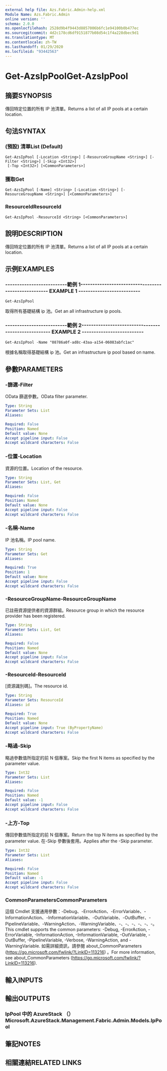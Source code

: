 ```yaml
---
external help file: Azs.Fabric.Admin-help.xml
Module Name: Azs.Fabric.Admin
online version: ''
schema: 2.0.0
ms.openlocfilehash: 2528d9b4f9443d8857006b6fc1e94100b0b477ec
ms.sourcegitcommit: 4d2c178cd6df9151877b08d54c1f4a228dbec9d1
ms.translationtype: MT
ms.contentlocale: zh-TW
ms.lasthandoff: 01/29/2020
ms.locfileid: "93442563"
---
```

# <span data-ttu-id="8f3b9-101">Get-AzsIpPool</span><span class="sxs-lookup"><span data-stu-id="8f3b9-101">Get-AzsIpPool</span></span>

## <span data-ttu-id="8f3b9-102">摘要</span><span class="sxs-lookup"><span data-stu-id="8f3b9-102">SYNOPSIS</span></span>
<span data-ttu-id="8f3b9-103">傳回特定位置的所有 IP 池清單。</span><span class="sxs-lookup"><span data-stu-id="8f3b9-103">Returns a list of all IP pools at a certain location.</span></span>

## <span data-ttu-id="8f3b9-104">句法</span><span class="sxs-lookup"><span data-stu-id="8f3b9-104">SYNTAX</span></span>

### <span data-ttu-id="8f3b9-105"> (預設) 清單</span><span class="sxs-lookup"><span data-stu-id="8f3b9-105">List (Default)</span></span>
```
Get-AzsIpPool [-Location <String>] [-ResourceGroupName <String>] [-Filter <String>] [-Skip <Int32>]
 [-Top <Int32>] [<CommonParameters>]
```

### <span data-ttu-id="8f3b9-106">獲取</span><span class="sxs-lookup"><span data-stu-id="8f3b9-106">Get</span></span>
```
Get-AzsIpPool [-Name] <String> [-Location <String>] [-ResourceGroupName <String>] [<CommonParameters>]
```

### <span data-ttu-id="8f3b9-107">ResourceId</span><span class="sxs-lookup"><span data-stu-id="8f3b9-107">ResourceId</span></span>
```
Get-AzsIpPool -ResourceId <String> [<CommonParameters>]
```

## <span data-ttu-id="8f3b9-108">說明</span><span class="sxs-lookup"><span data-stu-id="8f3b9-108">DESCRIPTION</span></span>
<span data-ttu-id="8f3b9-109">傳回特定位置的所有 IP 池清單。</span><span class="sxs-lookup"><span data-stu-id="8f3b9-109">Returns a list of all IP pools at a certain location.</span></span>

## <span data-ttu-id="8f3b9-110">示例</span><span class="sxs-lookup"><span data-stu-id="8f3b9-110">EXAMPLES</span></span>

### <span data-ttu-id="8f3b9-111">--------------------------範例 1--------------------------</span><span class="sxs-lookup"><span data-stu-id="8f3b9-111">-------------------------- EXAMPLE 1 --------------------------</span></span>
```
Get-AzsIpPool
```

<span data-ttu-id="8f3b9-112">取得所有基礎結構 ip 池。</span><span class="sxs-lookup"><span data-stu-id="8f3b9-112">Get an all infrastructure ip pools.</span></span>

### <span data-ttu-id="8f3b9-113">--------------------------範例 2--------------------------</span><span class="sxs-lookup"><span data-stu-id="8f3b9-113">-------------------------- EXAMPLE 2 --------------------------</span></span>
```
Get-AzsIpPool -Name "08786a0f-ad8c-43aa-a154-06083abfc1ac"
```

<span data-ttu-id="8f3b9-114">根據名稱取得基礎結構 ip 池。</span><span class="sxs-lookup"><span data-stu-id="8f3b9-114">Get an infrastructure ip pool based on name.</span></span>

## <span data-ttu-id="8f3b9-115">參數</span><span class="sxs-lookup"><span data-stu-id="8f3b9-115">PARAMETERS</span></span>

### <span data-ttu-id="8f3b9-116">-篩選</span><span class="sxs-lookup"><span data-stu-id="8f3b9-116">-Filter</span></span>
<span data-ttu-id="8f3b9-117">OData 篩選參數。</span><span class="sxs-lookup"><span data-stu-id="8f3b9-117">OData filter parameter.</span></span>

```yaml
Type: String
Parameter Sets: List
Aliases: 

Required: False
Position: Named
Default value: None
Accept pipeline input: False
Accept wildcard characters: False
```

### <span data-ttu-id="8f3b9-118">-位置</span><span class="sxs-lookup"><span data-stu-id="8f3b9-118">-Location</span></span>
<span data-ttu-id="8f3b9-119">資源的位置。</span><span class="sxs-lookup"><span data-stu-id="8f3b9-119">Location of the resource.</span></span>

```yaml
Type: String
Parameter Sets: List, Get
Aliases: 

Required: False
Position: Named
Default value: None
Accept pipeline input: False
Accept wildcard characters: False
```

### <span data-ttu-id="8f3b9-120">-名稱</span><span class="sxs-lookup"><span data-stu-id="8f3b9-120">-Name</span></span>
<span data-ttu-id="8f3b9-121">IP 池名稱。</span><span class="sxs-lookup"><span data-stu-id="8f3b9-121">IP pool name.</span></span>

```yaml
Type: String
Parameter Sets: Get
Aliases: 

Required: True
Position: 1
Default value: None
Accept pipeline input: False
Accept wildcard characters: False
```

### <span data-ttu-id="8f3b9-122">-ResourceGroupName</span><span class="sxs-lookup"><span data-stu-id="8f3b9-122">-ResourceGroupName</span></span>
<span data-ttu-id="8f3b9-123">已註冊資源提供者的資源群組。</span><span class="sxs-lookup"><span data-stu-id="8f3b9-123">Resource group in which the resource provider has been registered.</span></span>

```yaml
Type: String
Parameter Sets: List, Get
Aliases: 

Required: False
Position: Named
Default value: None
Accept pipeline input: False
Accept wildcard characters: False
```

### <span data-ttu-id="8f3b9-124">-ResourceId</span><span class="sxs-lookup"><span data-stu-id="8f3b9-124">-ResourceId</span></span>
<span data-ttu-id="8f3b9-125">[資源識別碼]。</span><span class="sxs-lookup"><span data-stu-id="8f3b9-125">The resource id.</span></span>

```yaml
Type: String
Parameter Sets: ResourceId
Aliases: id

Required: True
Position: Named
Default value: None
Accept pipeline input: True (ByPropertyName)
Accept wildcard characters: False
```

### <span data-ttu-id="8f3b9-126">-略過</span><span class="sxs-lookup"><span data-stu-id="8f3b9-126">-Skip</span></span>
<span data-ttu-id="8f3b9-127">略過參數值所指定的前 N 個專案。</span><span class="sxs-lookup"><span data-stu-id="8f3b9-127">Skip the first N items as specified by the parameter value.</span></span>

```yaml
Type: Int32
Parameter Sets: List
Aliases: 

Required: False
Position: Named
Default value: -1
Accept pipeline input: False
Accept wildcard characters: False
```

### <span data-ttu-id="8f3b9-128">-上方</span><span class="sxs-lookup"><span data-stu-id="8f3b9-128">-Top</span></span>
<span data-ttu-id="8f3b9-129">傳回參數值所指定的前 N 個專案。</span><span class="sxs-lookup"><span data-stu-id="8f3b9-129">Return the top N items as specified by the parameter value.</span></span>
<span data-ttu-id="8f3b9-130">在-Skip 參數後套用。</span><span class="sxs-lookup"><span data-stu-id="8f3b9-130">Applies after the -Skip parameter.</span></span>

```yaml
Type: Int32
Parameter Sets: List
Aliases: 

Required: False
Position: Named
Default value: -1
Accept pipeline input: False
Accept wildcard characters: False
```

### <span data-ttu-id="8f3b9-131">CommonParameters</span><span class="sxs-lookup"><span data-stu-id="8f3b9-131">CommonParameters</span></span>
<span data-ttu-id="8f3b9-132">這個 Cmdlet 支援通用參數：-Debug、-ErrorAction、-ErrorVariable、-InformationAction、-InformationVariable、-OutVariable、-OutBuffer、-PipelineVariable、-WarningAction、-WarningVariable、-、-、-、-、-、-。</span><span class="sxs-lookup"><span data-stu-id="8f3b9-132">This cmdlet supports the common parameters: -Debug, -ErrorAction, -ErrorVariable, -InformationAction, -InformationVariable, -OutVariable, -OutBuffer, -PipelineVariable, -Verbose, -WarningAction, and -WarningVariable.</span></span> <span data-ttu-id="8f3b9-133">如需詳細資訊，請參閱 about_CommonParameters (https://go.microsoft.com/fwlink/?LinkID=113216) 。</span><span class="sxs-lookup"><span data-stu-id="8f3b9-133">For more information, see about_CommonParameters (https://go.microsoft.com/fwlink/?LinkID=113216).</span></span>

## <span data-ttu-id="8f3b9-134">輸入</span><span class="sxs-lookup"><span data-stu-id="8f3b9-134">INPUTS</span></span>

## <span data-ttu-id="8f3b9-135">輸出</span><span class="sxs-lookup"><span data-stu-id="8f3b9-135">OUTPUTS</span></span>

### <span data-ttu-id="8f3b9-136">IpPool 中的 AzureStack （）</span><span class="sxs-lookup"><span data-stu-id="8f3b9-136">Microsoft.AzureStack.Management.Fabric.Admin.Models.IpPool</span></span>

## <span data-ttu-id="8f3b9-137">筆記</span><span class="sxs-lookup"><span data-stu-id="8f3b9-137">NOTES</span></span>

## <span data-ttu-id="8f3b9-138">相關連結</span><span class="sxs-lookup"><span data-stu-id="8f3b9-138">RELATED LINKS</span></span>

